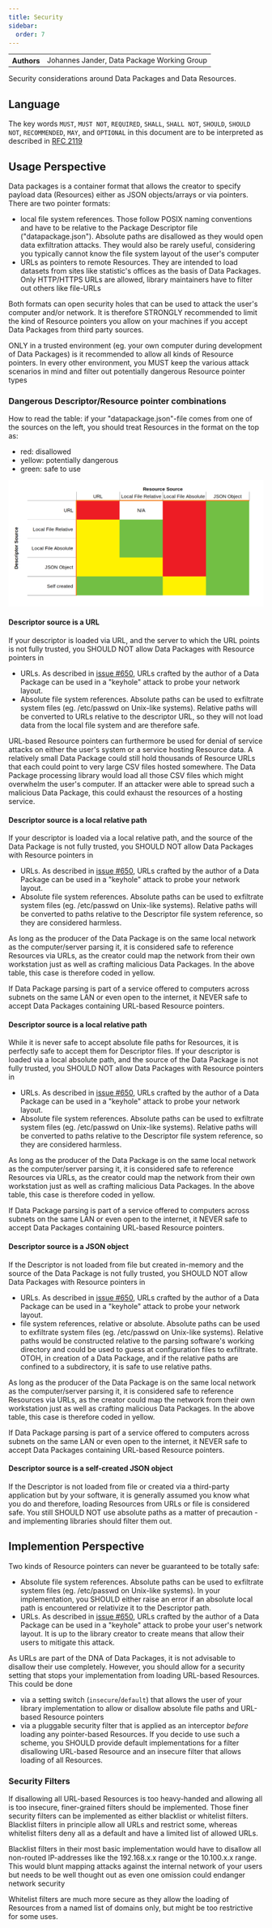 ```yaml
---
title: Security
sidebar:
  order: 7
---
```


<table>
  <tr>
    <th>Authors</th>
    <td>Johannes Jander, Data Package Working Group</td>
  </tr>
</table>

Security considerations around Data Packages and Data Resources.

## Language

The key words `MUST`, `MUST NOT`, `REQUIRED`, `SHALL`, `SHALL NOT`, `SHOULD`, `SHOULD NOT`, `RECOMMENDED`, `MAY`, and `OPTIONAL` in this document are to be interpreted as described in [RFC 2119](https://www.ietf.org/rfc/rfc2119.txt)

## Usage Perspective

Data packages is a container format that allows the creator to specify payload data (Resources) either as JSON
objects/arrays or via pointers. There are two pointer formats:

- local file system references. Those follow POSIX naming conventions and have to be relative to the Package Descriptor
  file ("datapackage.json"). Absolute paths are disallowed as they would open data exfiltration attacks. They would also
  be rarely useful, considering you typically cannot know the file system layout of the user's computer
- URLs as pointers to remote Resources. They are intended to load datasets from sites like statistic's offices as the
  basis of Data Packages. Only HTTP/HTTPS URLs are allowed, library maintainers have to filter out others like file-URLs

Both formats can open security holes that can be used to attack the user's computer and/or network. It is therefore
STRONGLY recommended to limit the kind of Resource pointers you allow on your machines if you accept Data Packages
from third party sources.

ONLY in a trusted environment (eg. your own computer during development of Data Packages) is it recommended to allow
all kinds of Resource pointers. In every other environment, you MUST keep the various attack scenarios in mind and
filter out potentially dangerous Resource pointer types

### Dangerous Descriptor/Resource pointer combinations

How to read the table: if your "datapackage.json"-file comes from one of the sources on the left, you should treat
Resources in the format on the top as:

- red: disallowed
- yellow: potentially dangerous
- green: safe to use

![Security Matrix](./assets/security-matrix.png)

#### Descriptor source is a URL

If your descriptor is loaded via URL, and the server to which the URL points is not fully trusted, you
SHOULD NOT allow Data Packages with Resource pointers in

- URLs. As described in [issue #650](https://github.com/frictionlessdata/specs/issues/650), URLs crafted by the author
  of a Data Package can be used in a "keyhole" attack to probe your network layout.
- Absolute file system references. Absolute paths can be used to exfiltrate system files (eg. /etc/passwd on
  Unix-like systems). Relative paths will be converted to URLs relative to the descriptor URL, so they will
  not load data from the local file system and are therefore safe.

URL-based Resource pointers can furthermore be used for denial of service attacks on either the user's system or a
service hosting Resource data. A relatively small Data Package could still hold thousands of Resource URLs that
each could point to very large CSV files hosted somewhere. The Data Package processing library would load all
those CSV files which might overwhelm the user's computer. If an attacker were able to spread such a malicious
Data Package, this could exhaust the resources of a hosting service.

#### Descriptor source is a local relative path

If your descriptor is loaded via a local relative path, and the source of the Data Package is not fully trusted, you
SHOULD NOT allow Data Packages with Resource pointers in

- URLs. As described in [issue #650](https://github.com/frictionlessdata/specs/issues/650), URLs crafted by the author
  of a Data Package can be used in a "keyhole" attack to probe your network layout.
- Absolute file system references. Absolute paths can be used to exfiltrate system files (eg. /etc/passwd on
  Unix-like systems). Relative paths will be converted to paths relative to the Descriptor file system reference,
  so they are considered harmless.

As long as the producer of the Data Package is on the same local network as the computer/server parsing it, it is
considered safe to reference Resources via URLs, as the creator could map the network from their own workstation just
as well as crafting malicious Data Packages. In the above table, this case is therefore coded in yellow.

If Data Package parsing is part of a service offered to computers across subnets on the same LAN or even open to the
internet, it NEVER safe to accept Data Packages containing URL-based Resource pointers.

#### Descriptor source is a local relative path

While it is never safe to accept absolute file paths for Resources, it is perfectly safe to accept them for Descriptor
files. If your descriptor is loaded via a local absolute path, and the source of the Data Package is not fully
trusted, you SHOULD NOT allow Data Packages with Resource pointers in

- URLs. As described in [issue #650](https://github.com/frictionlessdata/specs/issues/650), URLs crafted by the author
  of a Data Package can be used in a "keyhole" attack to probe your network layout.
- Absolute file system references. Absolute paths can be used to exfiltrate system files (eg. /etc/passwd on
  Unix-like systems). Relative paths will be converted to paths relative to the Descriptor file system reference,
  so they are considered harmless.

As long as the producer of the Data Package is on the same local network as the computer/server parsing it, it is
considered safe to reference Resources via URLs, as the creator could map the network from their own workstation just
as well as crafting malicious Data Packages. In the above table, this case is therefore coded in yellow.

If Data Package parsing is part of a service offered to computers across subnets on the same LAN or even open to the
internet, it NEVER safe to accept Data Packages containing URL-based Resource pointers.

#### Descriptor source is a JSON object

If the Descriptor is not loaded from file but created in-memory and the source of the Data Package is not fully
trusted, you SHOULD NOT allow Data Packages with Resource pointers in

- URLs. As described in [issue #650](https://github.com/frictionlessdata/specs/issues/650), URLs crafted by the author
  of a Data Package can be used in a "keyhole" attack to probe your network layout.
- file system references, relative or absolute. Absolute paths can be used to exfiltrate system files
  (eg. /etc/passwd on Unix-like systems). Relative paths would be constructed relative to the parsing software's working
  directory and could be used to guess at configuration files to exfiltrate. OTOH, in creation of a Data Package,
  and if the relative paths are confined to a subdirectory, it is safe to use relative paths.

As long as the producer of the Data Package is on the same local network as the computer/server parsing it, it is
considered safe to reference Resources via URLs, as the creator could map the network from their own workstation just
as well as crafting malicious Data Packages. In the above table, this case is therefore coded in yellow.

If Data Package parsing is part of a service offered to computers across subnets on the same LAN or even open to the
internet, it NEVER safe to accept Data Packages containing URL-based Resource pointers.

#### Descriptor source is a self-created JSON object

If the Descriptor is not loaded from file or created via a third-party application but by your software, it is
generally assumed you know what you do and therefore, loading Resources from URLs or file is considered safe. You
still SHOULD NOT use absolute paths as a matter of precaution - and implementing libraries should filter them out.

## Implemention Perspective

Two kinds of Resource pointers can never be guaranteed to be totally safe:

- Absolute file system references. Absolute paths can be used to exfiltrate system files (eg. /etc/passwd on
  Unix-like systems). In your implementation, you SHOULD either raise an error if an absolute local path is encountered
  or relativize it to the Descriptor path.
- URLs. As described in [issue #650](https://github.com/frictionlessdata/specs/issues/650), URLs crafted by the author
  of a Data Package can be used in a "keyhole" attack to probe your user's network layout. It is up to the library creator
  to create means that allow their users to mitigate this attack.

As URLs are part of the DNA of Data Packages, it is not advisable to disallow their use completely. However, you should
allow for a security setting that stops your implementation from loading URL-based Resources. This could be done

- via a setting switch (`insecure`/`default`) that allows the user of your library implementation to allow or
  disallow absolute file paths and URL-based Resource pointers
- via a pluggable security filter that is applied as an interceptor _before_ loading any pointer-based Resources. If
  you decide to use such a scheme, you SHOULD provide default implementations for a filter disallowing URL-based
  Resource and an insecure filter that allows loading of all Resources.

### Security Filters

If disallowing all URL-based Resources is too heavy-handed and allowing all is too insecure, finer-grained filters
should be implemented. Those finer security filters can be implemented as either blacklist or whitelist filters.
Blacklist filters in principle allow all URLs and restrict some, whereas whitelist filters deny all as a default
and have a limited list of allowed URLs.

Blacklist filters in their most basic implementation would have to disallow all non-routed IP-addresses like the
192.168.x.x range or the 10.100.x.x range. This would blunt mapping attacks against the internal network of your users
but needs to be well thought out as even one omission could endanger network security

Whitelist filters are much more secure as they allow the loading of Resources from a named list of domains only, but
might be too restrictive for some uses.
